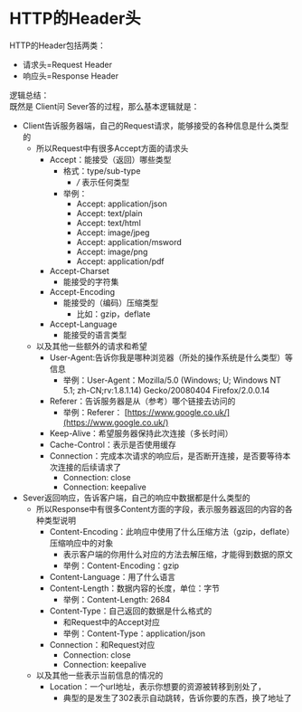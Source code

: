 # HTTP的Header头

HTTP的Header包括两类：

* 请求头=Request Header
* 响应头=Response Header

逻辑总结：  
既然是 Client问 Sever答的过程，那么基本逻辑就是：

- Client告诉服务器端，自己的Request请求，能够接受的各种信息是什么类型的
  - 所以Request中有很多Accept方面的请求头
    - Accept：能接受（返回）哪些类型
      - 格式：type/sub-type
        - */* 表示任何类型
      - 举例：
        - Accept: application/json
        - Accept: text/plain
        - Accept: text/html
        - Accept: image/jpeg
        - Accept: application/msword
        - Accept: image/png
        - Accept: application/pdf
    - Accept-Charset
      - 能接受的字符集
    - Accept-Encoding
      - 能接受的（编码）压缩类型
        - 比如：gzip，deflate
    - Accept-Language
      - 能接受的语言类型
  - 以及其他一些额外的请求和希望
    - User-Agent:告诉你我是哪种浏览器（所处的操作系统是什么类型）等信息
      - 举例：User-Agent：Mozilla/5.0 (Windows; U; Windows NT 5.1; zh-CN;rv:1.8.1.14) Gecko/20080404 Firefox/2.0.0.14
    - Referer：告诉服务器是从（参考）哪个链接去访问的
      - 举例：Referer：
        [https://www.google.co.uk/](https://www.google.co.uk/)
    - Keep-Alive：希望服务器保持此次连接（多长时间）
    - Cache-Control：表示是否使用缓存
    - Connection：完成本次请求的响应后，是否断开连接，是否要等待本次连接的后续请求了
      - Connection: close
      - Connection: keepalive
- Sever返回响应，告诉客户端，自己的响应中数据都是什么类型的
  - 所以Response中有很多Content方面的字段，表示服务器返回的内容的各种类型说明
    - Content-Encoding：此响应中使用了什么压缩方法（gzip，deflate）压缩响应中的对象
      - 表示客户端的你用什么对应的方法去解压缩，才能得到数据的原文
      - 举例：Content-Encoding：gzip
    - Content-Language：用了什么语言
    - Content-Length：数据内容的长度，单位：字节
      - 举例：Content-Length: 2684
    - Content-Type：自己返回的数据是什么格式的
      - 和Request中的Accept对应
      - 举例：Content-Type：application/json
    - Connection：和Request对应
      - Connection: close
      - Connection: keepalive
  - 以及其他一些表示当前信息的情况的
    - Location：一个url地址，表示你想要的资源被转移到别处了，
      - 典型的是发生了302表示自动跳转，告诉你要的东西，换了地址了



